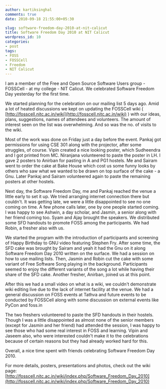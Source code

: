 ```yaml
---
author: kartiksinghal
comments: true
date: 2010-09-18 21:55:00+05:30

slug: software-freedom-day-2010-at-nit-calicut
title: Software Freedom Day 2010 at NIT Calicut
wordpress_id: 10
categories:
- post
tags:
- FOSS
- FOSSCell
- Freedom
- NIT Calicut
---
```


I am a member of the Free and Open Source Software Users group - FOSSCell - at my college - NIT Calicut. We celebrated Software Freedom Day yesterday for the first time. 

We started planning for the celebration on our mailing list 5 days ago. Amid a lot of heated discussions we kept on updating the FOSSCell wiki ( [http://fosscell.nitc.ac.in/wiki](http://fosscell.nitc.ac.in/wiki) ) with our ideas, plans, suggestions, names of attendees and volunteers. The amount of interest seen on the list was overwhelming. And so was the no. of visits to the wiki. 

Most of the work was done on Friday just a day before the event. Pankaj got permissions for using CSE 301 along with the projector, after some struggles, of course. Vipin created a nice looking poster, which Sudheendra and I got printed from MC. Niranjana volunteered to paste the poster in LH. I gave 2 posters to Anirban for pasting in A and PG1 hostels. Me and Sairam went to order the cake at Bake House which cost us some funny looks by others who saw what we wanted to be drawn on top surface of the cake - a Gnu. Later Pankaj and Sairam volunteered again to paste the remaining posters at other hostels. 

Next day, the Software Freedom Day, me and Pankaj reached the venue a little early to set it up. We tried arranging internet connection there but couldn't. It was getting late, we were a little disappointed to see no one coming on time. A few phone calls later, one by one people started coming. I was happy to see Ashwin, a day scholar, and Jasmin, a senior along with her friend coming too. Syam and Ajay brought the speakers. We distributed some SFD handouts to promote FOSS among the participants. We had Robin, a fresher also with us. 

We started the program with the introduction of participants and screening of Happy Birthday to GNU video featuring Stephen Fry. After some time, the SFD cake was brought by Sairam and yeah it had the Gnu on it along Software Freedom Day 2010 written on the surface. We had a session on how to use mailing lists. Then, Jasmin and Robin cut the cake with some variant of Free Software Song playing in the background. Participants seemed to enjoy the different variants of the song a lot while having their share of the SFD cake. Another fresher, Anirban, joined us at this point. 

After this we had a small video on what is a wiki, we couldn't demonstrate wiki editing live due to the lack of internet facility at the venue. We had a general discussion on FOSS events at Tathva and future events to be conducted by FOSSCell along with some discussion on external events like PyCon and foss.in 

The two freshers volunteered to paste the SFD handouts in their hostels. Though I was a little disappointed as almost none of the senior members (except for Jasmin and her friend) had attended the session, I was happy to see those who had some real interest in FOSS and learning. Vipin and Jaseem also, who were interested couldn't make it to the celebrations because of certain reasons but they had already worked hard for this. 

Overall, a nice time spent with friends celebrating Software Freedom Day 2010. 

For more details, posters, presentations and photos, check out the wiki page: [http://fosscell.nitc.ac.in/wiki/index.php/Software_Freedom_Day_2010](http://fosscell.nitc.ac.in/wiki/index.php/Software_Freedom_Day_2010)
